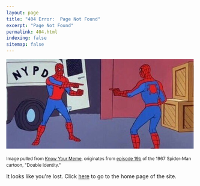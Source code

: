 ```yaml
---
layout: page
title: "404 Error:  Page Not Found"
excerpt: "Page Not Found"
permalink: 404.html
indexing: false
sitemap: false
---
```


![?](https://raw.githubusercontent.com/durcij/comics-club/master/images/spidermen.jpg)

<small class="small">Image pulled from [Know Your Meme](https://knowyourmeme.com/memes/spider-man-pointing-at-spider-man), originates from [episode 19b](https://youtu.be/TPmXYGgyc2w) of the 1967 Spider-Man cartoon, "Double Identity."</small>

It looks like you're lost.  Click [here](https://comicsclub.netlify.com/) to go to the home page of the site.
